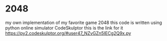 # 2048
my own implementation of my favorite game 2048
this code is written using python online simulator CodeSkulptor 
this is the link for it 
https://py2.codeskulptor.org/#user47_NZvGZn5IECg2Q9x.py
